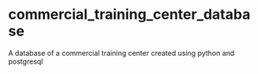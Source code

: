 # commercial_training_center_database
A database of a commercial training center created using python and postgresql
